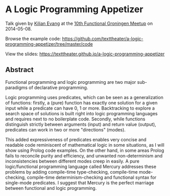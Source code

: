 A Logic Programming Appetizer
=============================

Talk given by [Kilian Evang](http://kilian.evang.name/) at the
[10th Functional Groningen Meetup](http://www.meetup.com/Functional-Groningen/events/180886102/)
on 2014-05-08.

Browse the example code: https://github.com/texttheater/a-logic-programming-appetizer/tree/master/code

View the slides: https://texttheater.github.io/a-logic-programming-appetizer

Abstract
--------

Functional programming and logic programming are two major sub-paradigms of
declarative programming. 

Logic programming uses predicates, which can be seen as a generalization of
functions: firstly, a (pure) function has exactly one solution for a given
input while a predicate can have 0, 1 or more. Backtracking to explore a search
space of solutions is built right into logic programming languages and requires
next to no boilerplate code. Secondly, while functions distinguish strictly
between arguments (input) and return value (output), predicates can work in two
or more "directions" (modes). 

This added expressiveness of predicates enables very concise and readable code
reminiscent of mathematical logic in some situations, as I will show using
Prolog code examples. On the other hand, in some areas Prolog fails to
reconcile purity and efficiency, and unwanted non-determinism and
inconsistencies between different modes creep in easily. A pure
logic/functional programming language called Mercury addresses these problems
by adding compile-time type-checking, compile-time mode-checking, compile-time
determinism-checking and functional syntax for single-mode predicates. I
suggest that Mercury is the perfect marriage between functional and logic
programming.
